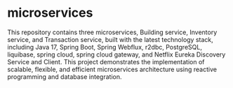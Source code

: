 # microservices

This repository contains three microservices, Building service, Inventory service, and Transaction service, built with the latest technology stack, including Java 17, Spring Boot, Spring Webflux, r2dbc, PostgreSQL, liquibase, spring cloud, spring cloud gateway, and Netflix Eureka Discovery Service and Client. This project demonstrates the implementation of scalable, flexible, and efficient microservices architecture using reactive programming and database integration. 
